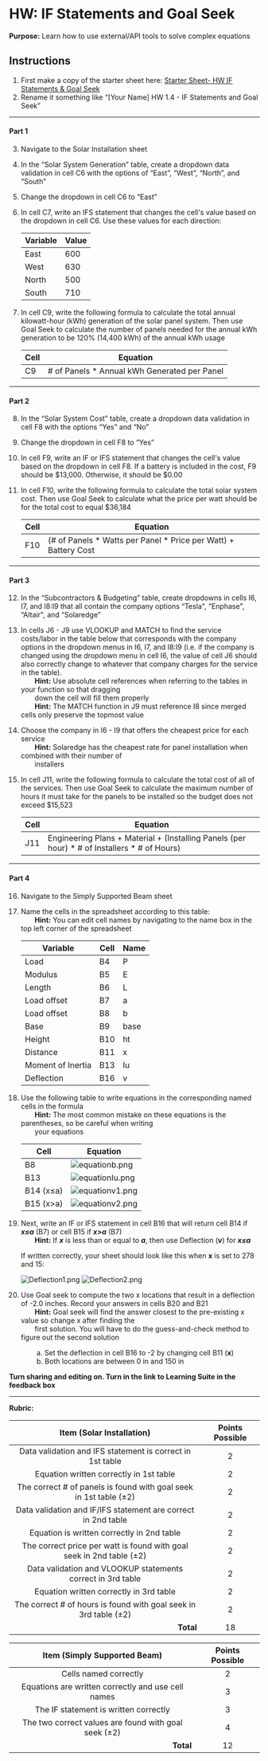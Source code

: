 #  HW: IF Statements and Goal Seek

**Purpose:** Learn how to use external/API tools to solve complex equations

## Instructions
1. First make a copy of the starter sheet here:
   [Starter Sheet- HW IF Statements & Goal Seek](https://docs.google.com/spreadsheets/u/0/d/1rUlyf8lmHztFnhjQZp-jJvgtg7bNhADAEoz0q4NbXms/edit)
2. Rename it something like “[Your Name] HW 1.4 - IF Statements and Goal Seek”

---

#### Part 1
3. Navigate to the Solar Installation sheet
4. In the “Solar System Generation” table, create a dropdown data validation in cell C6 with the options of “East”, “West”, “North”, and “South”
5. Change the dropdown in cell C6 to “East”
6. In cell C7, write an IFS statement that changes the cell's value based on the dropdown in cell C6. Use these values for each direction:
  
      Variable |  Value
      -------- | -------
      East     |   600 
      West     |   630 
      North    |   500
      South    |   710

7. In cell C9, write the following formula to calculate the total annual kilowatt-hour (kWh) generation of the solar panel system. Then use Goal Seek to calculate the number of panels needed for the annual kWh generation to be 120% (14,400 kWh) of the annual kWh usage

      Cell      |  Equation
      --------- | ------------------------
         C9     |   # of Panels * Annual kWh Generated per Panel

---

#### Part 2
8. In the “Solar System Cost” table, create a dropdown data validation in cell F8 with the options “Yes” and “No”
9. Change the dropdown in cell F8 to “Yes”
10. In cell F9, write an IF or IFS statement that changes the cell's value based on the dropdown in cell F8. If a battery is included in the cost, F9 should be $13,000. Otherwise, it should be $0.00
11. In cell F10, write the following formula to calculate the total solar system cost. Then use Goal Seek to calculate what the price per watt should be for the total cost to equal $36,184

      Cell      |  Equation
      --------- | ------------------------
         F10    |   (# of Panels * Watts per Panel * Price per Watt) + Battery Cost

---

#### Part 3
12. In the “Subcontractors & Budgeting” table, create dropdowns in cells I6, I7, and I8:I9 that all contain the company options “Tesla", “Enphase", “Altair", and “Solaredge”
13. In cells J6 - J9 use VLOOKUP and MATCH to find the service costs/labor in the table below that corresponds with the company options in the dropdown menus in I6, I7, and I8:I9 (i.e. if the company is changed using the dropdown menu in cell I6, the value of cell J6 should also correctly change to whatever that company charges for the service in the table).
      <br>&nbsp;&nbsp;&nbsp;&nbsp;&nbsp;&nbsp;&nbsp;**Hint:** Use absolute cell references when referring to the tables in your function so that dragging </br>
      &nbsp;&nbsp;&nbsp;&nbsp;&nbsp;&nbsp;&nbsp;down the cell will fill them properly</br>
      &nbsp;&nbsp;&nbsp;&nbsp;&nbsp;&nbsp;&nbsp;**Hint:** The MATCH function in J9 must reference I8 since merged cells only preserve the topmost value
15. Choose the company in I6 - I9 that offers the cheapest price for each service
      <br>&nbsp;&nbsp;&nbsp;&nbsp;&nbsp;&nbsp;&nbsp;**Hint:** Solaredge has the cheapest rate for panel installation when combined with their number of </br>
      &nbsp;&nbsp;&nbsp;&nbsp;&nbsp;&nbsp;&nbsp;installers
17. In cell J11, write the following formula to calculate the total cost of all of the services. Then use Goal Seek to calculate the maximum number of hours it must take for the panels to be installed so the budget does not exceed $15,523

      Cell      |  Equation
      --------- | ------------------------
         J11    |   Engineering Plans + Material + (Installing Panels (per hour) * # of Installers * # of Hours)

---

#### Part 4

16. Navigate to the Simply Supported Beam sheet
17. Name the cells in the spreadsheet according to this table:
    <br>&nbsp;&nbsp;&nbsp;&nbsp;&nbsp;&nbsp;&nbsp;**Hint:** You can edit cell names by navigating to the name box in the top left corner of the spreadsheet

      Variable           |  Cell  | Name
      ------------------ | ------ | -----
      Load               |   B4   |  P
      Modulus            |   B5   |  E
      Length             |   B6   |  L
      Load offset        |   B7   |  a
      Load offset        |   B8   |  b
      Base               |   B9   |  base
      Height             |   B10  |  ht
      Distance           |   B11  |  x
      Moment of Inertia  |   B13  |  Iu
      Deflection         |   B16  |  v

19. Use the following table to write equations in the corresponding named cells in the formula<br>&nbsp;&nbsp;&nbsp;&nbsp;&nbsp;&nbsp;&nbsp;**Hint:** The most common mistake on these equations is the parentheses, so be careful when writing </br>&nbsp;&nbsp;&nbsp;&nbsp;&nbsp;&nbsp;&nbsp;your equations

      Cell      |  Equation
      --------- | ------------------------
         B8     |   ![equationb.png](images/equationb.png) 
         B13    |   ![equationIu.png](images/equationIu.png) 
      B14 (x≤a) |   ![equationv1.png](images/equationv1.png)
      B15 (x>a) |   ![equationv2.png](images/equationv2.png)

20. Next, write an IF or IFS statement in cell B16 that will return cell B14 if ***x≤a*** (B7) or cell B15 if ***x>a*** (B7)
      <br>&nbsp;&nbsp;&nbsp;&nbsp;&nbsp;&nbsp;&nbsp;**Hint:** If ***x*** is less than or equal to ***a***, then use Deflection (***v***) for ***x≤a***</br>

       If written correctly, your sheet should look like this when **x** is set to 278 and 15:

       ![Deflection1.png](images/Deflection1.png)
       ![Deflection2.png](images/Deflection2.png)

24. Use Goal seek to compute the two x locations that result in a deflection of -2.0 inches.  Record your answers in cells B20 and B21
      <br>&nbsp;&nbsp;&nbsp;&nbsp;&nbsp;&nbsp;&nbsp;**Hint:** Goal seek will find the answer closest to the pre-existing x value so change x after finding the </br>
      &nbsp;&nbsp;&nbsp;&nbsp;&nbsp;&nbsp;&nbsp;first solution. You will have to do the guess-and-check method to figure out the second solution

      &nbsp;&nbsp;&nbsp;&nbsp;&nbsp;&nbsp;&nbsp;&nbsp;a. Set the deflection in cell B16 to -2 by changing cell B11 (**x**)<br>&nbsp;&nbsp;&nbsp;&nbsp;&nbsp;&nbsp;&nbsp;&nbsp;b. Both locations are between 0 in and 150 in</br>

**Turn sharing and editing on. Turn in the link to Learning Suite in the feedback box**

---

**Rubric:**

|                      Item (Solar Installation)                            | Points Possible |
|:-------------------------------------------------------------------------:|:---------------:|
|     Data validation and IFS statement is correct in 1st table             |        2        |
|               Equation written correctly in 1st table                     |        2        |
|   The correct # of panels is found with goal seek in 1st table (±2)       |        2        |
|     Data validation and IF/IFS statement are correct in 2nd table         |        2        |
|                  Equation is written correctly in 2nd table               |        2        |
|   The correct price per watt is found with goal seek in 2nd table (±2)    |        2        |
|       Data validation and VLOOKUP statements correct in 3rd table         |        2        |
|                 Equation written correctly in 3rd table                   |        2        |
|     The correct # of hours is found with goal seek in 3rd table (±2)      |        2        |
|  <div style="text-align: right">**Total**</div>                           |       18        |

|               Item (Simply Supported Beam)                | Points Possible |
|:---------------------------------------------------------:|:---------------:|
|                Cells named correctly                      |        2        |
| Equations are written correctly and use cell names        |        3        |
|   The IF statement is written correctly                   |        3        |
|     The two correct values are found with goal seek (±2)  |        4        |
|  <div style="text-align: right">**Total**</div>           |       12        |
